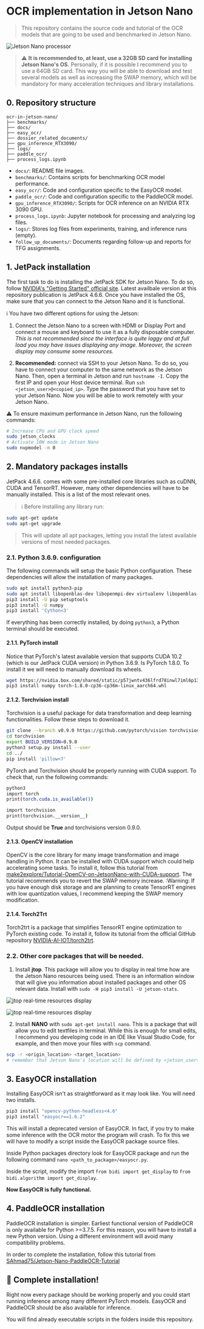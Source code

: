 # OCR implementation in Jetson Nano
> This repository contains the source code and tutorial of the OCR models that are going to be used and benchmarked in Jetson Nano.

![Jetson Nano processor](docs/jetson_nano_image.png)

> :warning: **It is recommended to, at least, use a 32GB SD card for installing Jetson Nano's OS.** Personally, if it is possible I recommend you to use a 64GB SD card. This way you will be able to download and test several models as well as increasing the SWAP memory, which will be mandatory for many acceleration techniques and library installations.  

## 0. Repository structure
```
ocr-in-jetson-nano/
├── benchmarks/
├── docs/
├── easy_ocr/
├── dossier_related_documents/
├── gpu_inference_RTX3090/
├── logs/
├── paddle_ocr/
├── process_logs.ipynb
```

- ``docs/``: README file images.
- ``benchmarks/``: Contains scripts for benchmarking OCR model performance.
- ``easy_ocr/``: Code and configuration specific to the EasyOCR model.
- ``paddle_ocr/``: Code and configuration specific to the PaddleOCR model.
- ``gpu_inference_RTX3090/``: Scripts for OCR inference on an NVIDIA RTX 3090 GPU.
- ``process_logs.ipynb``: Jupyter notebook for processing and analyzing log files.
- ``logs/``: Stores log files from experiments, training, and inference runs (empty).
- ``follow_up_documents/``: Documents regarding follow-up and reports for TFG assignments.


## 1. JetPack installation
The first task to do is installing the JetPack SDK for Jetson Nano. To do so, follow [NVIDIA's "Getting Started" official site](https://developer.nvidia.com/embedded/learn/get-started-jetson-nano-devkit). Latest availbale version at this repository publication is JetPack 4.6.6. Once you have installed the OS, make sure that you can connect to the Jetson Nano and it is functional.

:information_source: You have two different options for using the Jetson:

1. Connect the Jetson Nano to a screen with HDMI or Display Port and connect a mouse and keyboard to use it as a fully disposable computer. _This is not recommended since the interface is quite laggy and at full load you may have issues displaying any image. Moreover, the screen display may consume some resources._

2. **Recommended:** connect via SSH to your Jetson Nano. To do so, you have to connect your computer to the same network as the Jetson Nano. Then, open a terminal in Jetson and run `hostname -I`. Copy the first IP and open your Host device terminal. Run `ssh <jetson_user>@<copied_ip>`. Type the password that you have set to your Jetson Nano. Now you will be able to work remotely with your Jetson Nano.

:warning: To ensure maximum performance in Jetson Nano, run the following commands:
```bash
# Increase CPU and GPU clock speed
sudo jetson_clocks
# Activate 10W mode in Jetson Nano
sudo nvpmodel -m 0
```

## 2. Mandatory packages installs
JetPack 4.6.6. comes with some pre-installed core libraries such as cuDNN, CUDA and TensorRT. However, many other dependencies will have to be manually installed. This is a list of the most relevant ones.

> :information_source: Before installing any library run: 
```bash
sudo apt-get update
sudo apt-get upgrade
```
> This will update all apt packages, letting you install the latest available versions of most needed packages.

### 2.1. Python 3.6.9. configuration
The following commands will setup the basic Python configuration. These dependencies will allow the installation of many packages.
```bash
sudo apt install python3-pip
sudo apt install libopenblas-dev libopenmpi-dev virtualenv libopenblas-base libomp-dev libjpeg-dev zlib1g-dev libpython3-dev  libavcodec-dev libavformat-dev libswscale-dev
pip3 install -U pip setuptools
pip3 install -U numpy
pip3 install 'Cython<3'
```
If everything has been correctly installed, by doing `python3`, a Python terminal should be executed.

#### 2.1.1. PyTorch install

Notice that PyTorch's latest available version that supports CUDA 10.2 (which is our JetPack CUDA version) in Python 3.6.9. Is PyTorch 1.8.0. To install it we will need to manually download its wheels.
```bash
wget https://nvidia.box.com/shared/static/p57jwntv436lfrd78inwl7iml6p13fzh.whl -O torch-1.8.0-cp36-cp36m-linux_aarch64.whl
pip3 install numpy torch-1.8.0-cp36-cp36m-linux_aarch64.whl
```

#### 2.1.2. Torchvision install
Torchvision is a useful package for data transformation and deep learning functionalities. Follow these steps to download it.
```bash
git clone --branch v0.9.0 https://github.com/pytorch/vision torchvision
cd torchvision
export BUILD_VERSION=0.9.0
python3 setup.py install --user
cd ../
pip install 'pillow<7'
```

PyTorch and Torchvision should be properly running with CUDA support. To check that, run the following commands:
```bash
python3
import torch
print(torch.cuda.is_available())

import torchvision
print(torchvision.__version__)
```
Output should be **True** and torchvisions version 0.9.0.

#### 2.1.3. OpenCV installation
OpenCV is the core library for many image transformation and image handling in Python. It can be installed with CUDA support which could help accelerating some tasks. To install it, follow this tutorial from [make2explore/Tutorial-OpenCV-on-JetsonNano-with-CUDA-support](https://github.com/make2explore/Tutorial-OpenCV-on-JetsonNano-with-CUDA-support/tree/main). The tutorial recommends you to revert the SWAP memory increase. 
:Warning: If you have enough disk storage and are planning to create TensorRT engines with low quantization values, I recommend keeping the SWAP memory modification.

#### 2.1.4. Torch2Trt
Torch2trt is a package that simplifies TensorRT engine optimization to PyTorch existing code. To install it, follow its tutorial from the official GitHub repository [NVIDIA-AI-IOT/torch2trt](https://github.com/NVIDIA-AI-IOT/torch2trt).

### 2.2. Other core packages that will be needed.
1. Install **jtop**. This package will allow you to display in real time how are the Jetson Nano resources being used. There is an information window that will give you information about installed packages and other OS relevant data. Install with `sudo -H pip3 install -U jetson-stats`.

![jtop real-time resources display](docs/jtop_0.png)

![jtop real-time resources display](docs/jtop_1.png)

2. Install **NANO** with `sudo apt-get install nano`. This is a package that will allow you to edit textfiles in terminal. While this is enough for small edits, I recommend you developing code in an IDE like Visual Studio Code, for example, and then move your files with `scp` command.
```bash
scp -r <origin_location> <target_location>
# remember that Jetson Nano's location will be defined by <jetson_user>@<jetson_ip>:<file_output_location>
```

## 3. EasyOCR installation
Installing EasyOCR isn't as straightforward as it may look like. You will need two installs.
```bash
pip3 install "opencv-python-headless<4.6"
pip3 install "easyocr==1.6.2"
```

This will install a deprecated version of EasyOCR. In fact, if you try to make some inference with the OCR motor the program will crash. To fix this we will have to modify a script inside the EasyOCR package source files.

Inside Python packages directory look for EasyOCR package and run the following command `nano <path_to_package>/easyocr.py`.

Inside the script, modify the import `from bidi import get_display` to `from bidi.algorithm import get_display`.

**Now EasyOCR is fully functional.**

## 4. PaddleOCR installation
PaddleOCR installation is simpler. Earliest functional version of PaddleOCR is only available for Python >=3.7.5. For this reason, you will have to install a new Python version. Using a different environment will avoid many compatibility problems.

In order to complete the installation, follow this tutorial from [SAhmad75/Jetson-Nano-PaddleOCR-Tutorial](https://github.com/SAhmad75/Jetson-Nano-PaddleOCR-Tutorial)

## :rocket: Complete installation!
Right now every package should be working properly and you could start running inference among many different PyTorch models. EasyOCR and PaddleOCR should be also available for inference.

You will find already executable scripts in the folders inside this repository.